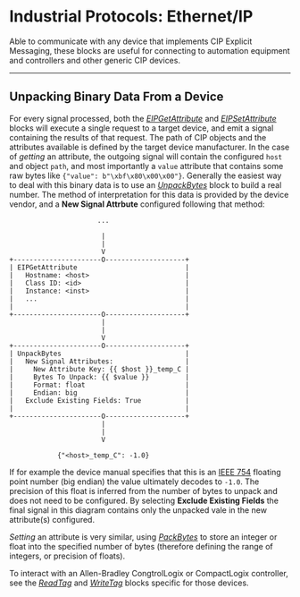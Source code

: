# Industrial Protocols: Ethernet/IP
Able to communicate with any device that implements CIP Explicit Messaging, these blocks are useful for connecting to automation equipment and controllers and other generic CIP devices.

---

## Unpacking Binary Data From a Device
For every signal processed, both the [_EIPGetAttribute_](https://blocks.n.io/EIPGetAttribute) and [_EIPSetAttribute_](https://blocks.n.io/EIPSetAttribute) blocks will execute a single request to a target device, and emit a signal containing the results of that request. The path of CIP objects and the attributes available is defined by the target device manufacturer. In the case of *getting* an attribute, the outgoing signal will contain the configured `host` and object `path`, and most importantly a `value` attribute that contains some raw bytes like `{"value": b"\xbf\x80\x00\x00"}`. Generally the easiest way to deal with this binary data is to use an [_UnpackBytes_](https://blocks.n.io/UnpackBytes) block to build a real number. The method of interpretation for this data is provided by the device vendor, and a **New Signal Attrbute** configured following that method:
```
                      ...

                       |
                       |
                       V
+----------------------O--------------------+
| EIPGetAttribute                           |
|   Hostname: <host>                        |
|   Class ID: <id>                          |
|   Instance: <inst>                        |
|   ...                                     |
|                                           |
+----------------------O--------------------+
                       |
                       |
                       V
+----------------------O--------------------+
| UnpackBytes                               |
|   New Signal Attributes:                  |
|     New Attribute Key: {{ $host }}_temp_C |
|     Bytes To Unpack: {{ $value }}         |
|     Format: float                         |
|     Endian: big                           |
|   Exclude Existing Fields: True           |
|                                           |
+----------------------O--------------------+
                       |
                       |
                       V

            {"<host>_temp_C": -1.0}
```
If for example the device manual specifies that this is an [IEEE 754](https://en.wikipedia.org/wiki/IEEE_754) floating point number (big endian) the value ultimately decodes to `-1.0`. The precision of this float is inferred from the number of bytes to unpack and does not need to be configured. By selecting **Exclude Existing Fields** the final signal in this diagram contains only the unpacked vale in the new attribute(s) configured.

*Setting* an attribute is very similar, using [_PackBytes_](https://blocks.n.io/PackBytes) to store an integer or float into the specified number of bytes (therefore defining the range of integers, or precision of floats).

To interact with an Allen-Bradley CongtrolLogix or CompactLogix controller, see the [_ReadTag_](https://blocks.n.io/ReadTag) and [_WriteTag_](https://blocks.n.io/WriteTag) blocks specific for those devices.
